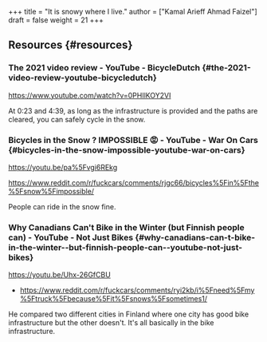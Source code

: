 +++
title = "It is snowy where I live."
author = ["Kamal Arieff Ahmad Faizel"]
draft = false
weight = 21
+++

## Resources {#resources}


### The 2021 video review - YouTube - BicycleDutch {#the-2021-video-review-youtube-bicycledutch}

<https://www.youtube.com/watch?v=0PHIlKOY2VI>

At 0:23 and 4:39, as long as the infrastructure is provided and the paths are cleared, you can safely cycle in the snow.


### Bicycles in the Snow ? IMPOSSIBLE 😡 - YouTube - War On Cars {#bicycles-in-the-snow-impossible-youtube-war-on-cars}

<https://youtu.be/pa%5Fvgi6REkg>

<https://www.reddit.com/r/fuckcars/comments/rjgc66/bicycles%5Fin%5Fthe%5Fsnow%5Fimpossible/>

People can ride in the snow fine.


### Why Canadians Can't Bike in the Winter (but Finnish people can) - YouTube - Not Just Bikes {#why-canadians-can-t-bike-in-the-winter--but-finnish-people-can--youtube-not-just-bikes}

<https://youtu.be/Uhx-26GfCBU>

-   <https://www.reddit.com/r/fuckcars/comments/ryi2kb/i%5Fneed%5Fmy%5Ftruck%5Fbecause%5Fit%5Fsnows%5Fsometimes1/>

He compared two different cities in Finland where one city has good bike infrastructure but the other doesn't. It's all basically in the bike infrastructure.

